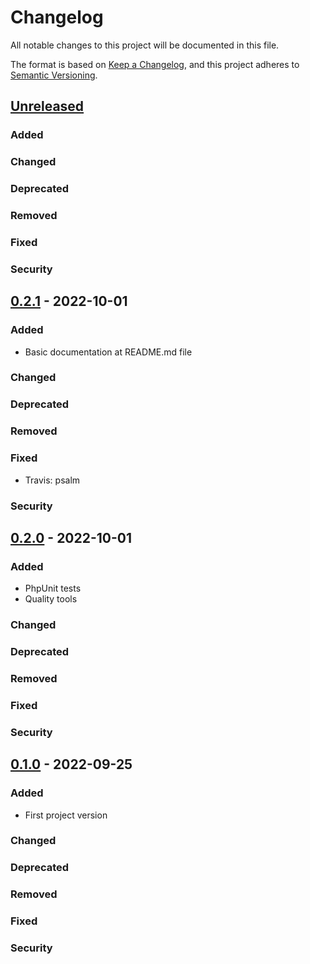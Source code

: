 # Changelog
All notable changes to this project will be documented in this file.

The format is based on [Keep a Changelog](https://keepachangelog.com/en/1.0.0/),
and this project adheres to [Semantic Versioning](https://semver.org/spec/v2.0.0.html).

## [Unreleased]
### Added
### Changed
### Deprecated
### Removed
### Fixed
### Security



## [0.2.1] - 2022-10-01
### Added
- Basic documentation at README.md file
### Changed
### Deprecated
### Removed
### Fixed
- Travis: psalm
### Security



## [0.2.0] - 2022-10-01
### Added
- PhpUnit tests
- Quality tools
### Changed
### Deprecated
### Removed
### Fixed
### Security



## [0.1.0] - 2022-09-25
### Added
- First project version
### Changed
### Deprecated
### Removed
### Fixed
### Security



[Unreleased]: https://github.com/masfernandez/value-object/compare/master...develop
[0.2.1]: https://github.com/masfernandez/value-object/compare/0.2.1...0.2.0
[0.2.0]: https://github.com/masfernandez/value-object/compare/0.2.0...0.1.0
[0.1.0]: https://github.com/masfernandez/value-object/releases/tag/0.1.0
